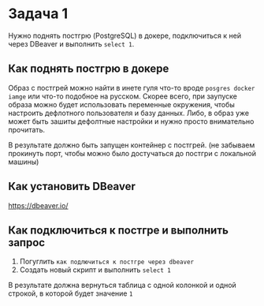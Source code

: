 # Задача 1

Нужно поднять постгрю (PostgreSQL) в докере, подключиться к ней через DBeaver и выполнить `select 1`.

## Как поднять постгрю в докере

Образ с постгрей можно найти в инете гуля что-то вроде `posgres docker iamge` или что-то подобное на русском.
Скорее всего, при заупуске образа можно будет использовать переменные окружения, чтобы настроить дефлотного пользователя и базу данных.
Либо, в образ уже может быть зашиты дефолтные настройки и нужно просто внимательно прочитать.

В результате должно быть запущен контейнер с постгрей. (не забываем прокинуть порт, чтобы можно было достучаться до постгри с локальной машины)

## Как установить DBeaver

https://dbeaver.io/

## Как подключиться к постгре и выполнить запрос

1. Погуглить `как подлючиться к постгре через dbeaver`
2. Создать новый скрипт и выполнить `select 1`

В результате должна вернуться таблица с одной колонкой и одной строкой, в которой будет значение `1`